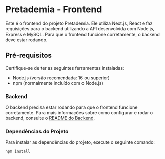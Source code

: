 # Pretademia - Frontend

Este é o frontend do projeto Pretademia. Ele utiliza Next.js, React e faz requisições para o backend utilizando a API desenvolvida com Node.js, Express e MySQL. Para que o frontend funcione corretamente, o backend deve estar rodando.

## Pré-requisitos

Certifique-se de ter as seguintes ferramentas instaladas:

- Node.js (versão recomendada: 16 ou superior)
- npm (normalmente incluído com o Node.js)

### Backend

O backend precisa estar rodando para que o frontend funcione corretamente. Para mais informações sobre como configurar e rodar o backend, consulte o [README do Backend](https://github.com/heidegomes/pretademia/blob/main/README.md).

### Dependências do Projeto

Para instalar as dependências do projeto, execute o seguinte comando:

```bash
npm install


